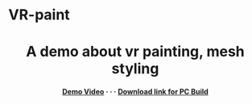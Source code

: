 # VR-paint

<div align="center">

  <h1>A demo about vr painting, mesh styling</h1>

  
<!-- Badges -->
   
<h4>
    <a href="https://www.youtube.com/watch?v=6gKvH2F5qHA">Demo Video</a>
  <span> · · ·</span>
    <a href="https://we.tl/t-RhodUq98d1">Download link for PC Build</a>
  </h4>
</div>
